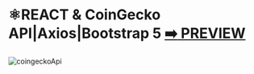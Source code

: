 
# ⚛️REACT & CoinGecko API|Axios|Bootstrap 5 [:arrow_right: PREVIEW](https://erik161.github.io/React-CoinGecko-API-Crypto-Prices/) 


![coingeckoApi](https://user-images.githubusercontent.com/26189854/172531441-21cc94fb-4d00-4c69-b982-07cd68a1765b.gif)

